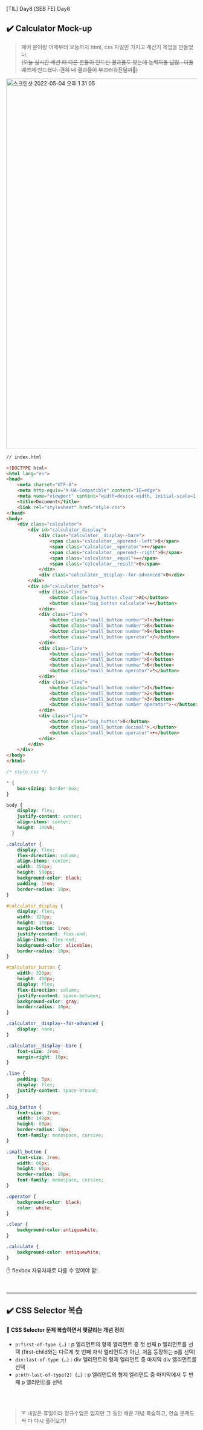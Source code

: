 [TIL] Day8
[SEB FE] Day8

## ✔️ Calculator Mock-up 

> 페어 분이랑 어제부터 오늘까지 html, css 파일만 가지고 계산기 목업을 만들었다.
> <br/>~~(오늘 실시간 세션 때 다른 분들이 만드신 결과물도 봤는데 능력자들 넘많.. 다들 예쁘게 만드셨다. 괜히 내 결과물이 부끄러워진달까🥲)~~

<img width="978" alt="스크린샷 2022-05-04 오후 1 31 05" src="https://user-images.githubusercontent.com/64299610/166677331-6b908fe4-0cd5-4ef4-8577-5f192fa28d7f.png">


```html
// index.html

<!DOCTYPE html>
<html lang="en">
<head>
    <meta charset="UTF-8">
    <meta http-equiv="X-UA-Compatible" content="IE=edge">
    <meta name="viewport" content="width=device-width, initial-scale=1.0">
    <title>Document</title>
    <link rel="stylesheet" href="style.css">
</head>
<body>
    <div class="calculator">
        <div id="calculator_display">
            <div class="calculator__display--bare">
                <span class="calculator__operend--left">0</span>
                <span class="calculator__operator">+</span>
                <span class="calculator__operend--right">0</span>
                <span class="calculator__equal">=</span>
                <span class="calculator__result">0</span>
            </div>
            <div class="calculator__display--for-advanced">0</div>
        </div>
        <div id="calculator_button">
            <div class="line">
                <button class="big_button clear">AC</button>
                <button class="big_button calculate">=</button>
            </div>
            <div class="line">
                <button class="small_button number">7</button>
                <button class="small_button number">8</button>
                <button class="small_button number">9</button>
                <button class="small_button operator">/</button>
            </div>
            <div class="line">
                <button class="small_button number">4</button>
                <button class="small_button number">5</button>
                <button class="small_button number">6</button>
                <button class="small_button operator">*</button>
            </div>
            <div class="line">
                <button class="small_button number">1</button>
                <button class="small_button number">2</button>
                <button class="small_button number">3</button>
                <button class="small_button number operator">-</button>
            </div>
            <div class="line">
                <button class="big_button">0</button>
                <button class="small_button decimal">.</button>
                <button class="small_button operator">+</button>
            </div>
        </div>
    </div>
</body>
</html>
```

```css
/* style.css */

* {
    box-sizing: border-box;
}

body {
    display: flex;
    justify-content: center;
    align-items: center;
    height: 100vh;
  }

.calculator {
    display: flex;
    flex-direction: column;
    align-items: center;
    width: 350px;
    height: 500px;
    background-color: black;
    padding: 1rem;
    border-radius: 10px;
}

#calculator_display {
    display: flex;
    width: 320px;
    height: 150px;
    margin-bottom: 1rem;
    justify-content: flex-end;
    align-items: flex-end;
    background-color: aliceblue;
    border-radius: 10px;
}

#calculator_button {
    width: 320px;
    height: 400px;
    display: flex;
    flex-direction: column;
    justify-content: space-between;
    background-color: gray;
    border-radius: 10px;
}

.calculator__display--for-advanced {
    display: none;
}

.calculator__display--bare {
    font-size: 3rem;
    margin-right: 10px;
}

.line {
    padding: 5px;
    display: flex;
    justify-content: space-around;
}

.big_button {
    font-size: 2rem;
    width: 140px;
    height: 60px;
    border-radius: 10px;
    font-family: monospace, cursive;
}

.small_button {
    font-size: 2rem;
    width: 60px;
    height: 60px;
    border-radius: 10px;
    font-family: monospace, cursive;
}

.operator {
    background-color: black;
    color: white;
}

.clear {
    background-color:antiquewhite;
}

.calculate {
    background-color: antiquewhite;
}
```

✋ flexbox 자유자재로 다룰 수 있어야 함!

<br/>
<hr/>

## ✔️ CSS Selector 복습

#### 🧷 CSS Selector 문제 복습하면서 헷갈리는 개념 정리
    
- `p:first-of-type {…}`
: p 엘리먼트의 형제 엘리먼트 중 첫 번째 p 엘리먼트를 선택 (first-child와는 다르게 첫 번째 자식 엘리먼트가 아닌, 처음 등장하는 p를 선택)
- `div:last-of-type {…}`
: div 엘리먼트의 형제 엘리먼트 중 마지막 div 엘리먼트를 선택
- `p:nth-last-of-type(2) {…}`
: p 엘리먼트의 형제 엘리먼트 중 마지막에서 두 번째 p 엘리먼트를 선택

<br/>
<br/>

> ➰ 내일은 휴일이라 정규수업은 없지만 그 동안 배운 개념 복습하고, 연습 문제도 싹 다 다시 풀어보기!

